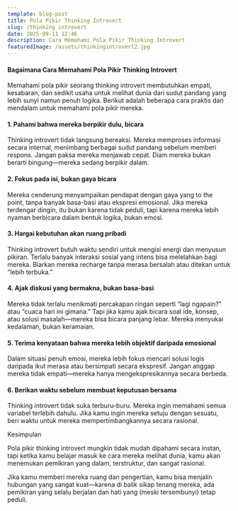 ```yaml
---
template: blog-post
title: Pola Pikir Thinking Introvert 
slug: /thinking introvert
date: 2025-09-11 12:46
description: Cara Memahami Pola Pikir Thinking Introvert
featuredImage: /assets/thinkingintrovert2.jpg
---
```



#### Bagaimana Cara Memahami Pola Pikir Thinking Introvert

Memahami pola pikir seorang thinking introvert membutuhkan empati, kesabaran, dan sedikit usaha untuk melihat dunia dari sudut pandang yang lebih sunyi namun penuh logika. Berikut adalah beberapa cara praktis dan mendalam untuk memahami pola pikir mereka.

#### 1. Pahami bahwa mereka berpikir dulu, bicara 

Thinking introvert tidak langsung bereaksi. Mereka memproses informasi secara internal, menimbang berbagai sudut pandang sebelum memberi respons.
Jangan paksa mereka menjawab cepat. Diam mereka bukan berarti bingung—mereka sedang berpikir dalam.

#### 2. Fokus pada isi, bukan gaya bicara

Mereka cenderung menyampaikan pendapat dengan gaya yang to the point, tanpa banyak basa-basi atau ekspresi emosional.
Jika mereka terdengar dingin, itu bukan karena tidak peduli, tapi karena mereka lebih nyaman berbicara dalam bentuk logika, bukan emosi.

#### 3. Hargai kebutuhan akan ruang pribadi

Thinking introvert butuh waktu sendiri untuk mengisi energi dan menyusun pikiran. Terlalu banyak interaksi sosial yang intens bisa melelahkan bagi mereka.
Biarkan mereka recharge tanpa merasa bersalah atau ditekan untuk “lebih terbuka.”

#### 4. Ajak diskusi yang bermakna, bukan basa-basi

Mereka tidak terlalu menikmati percakapan ringan seperti “lagi ngapain?” atau “cuaca hari ini gimana.” Tapi jika kamu ajak bicara soal ide, konsep, atau solusi masalah—mereka bisa bicara panjang lebar.
Mereka menyukai kedalaman, bukan keramaian.

#### 5. Terima kenyataan bahwa mereka lebih objektif daripada emosional

Dalam situasi penuh emosi, mereka lebih fokus mencari solusi logis daripada ikut merasa atau bersimpati secara ekspresif.
Jangan anggap mereka tidak empati—mereka hanya mengekspresikannya secara berbeda.

#### 6. Berikan waktu sebelum membuat keputusan bersama

Thinking introvert tidak suka terburu-buru. Mereka ingin memahami semua variabel terlebih dahulu.
Jika kamu ingin mereka setuju dengan sesuatu, beri waktu untuk mereka mempertimbangkannya secara rasional.

Kesimpulan

Pola pikir thinking introvert mungkin tidak mudah dipahami secara instan, tapi ketika kamu belajar masuk ke cara mereka melihat dunia, kamu akan menemukan pemikiran yang dalam, terstruktur, dan sangat rasional.

Jika kamu memberi mereka ruang dan pengertian, kamu bisa menjalin hubungan yang sangat kuat—karena di balik sikap tenang mereka, ada pemikiran yang selalu berjalan dan hati yang (meski tersembunyi) tetap peduli.